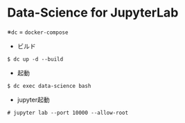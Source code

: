 # Data-Science for JupyterLab
※`dc` = `docker-compose`

* ビルド
```
$ dc up -d --build
```

* 起動
```
$ dc exec data-science bash
```

* jupyter起動
```
# jupyter lab --port 10000 --allow-root
```
